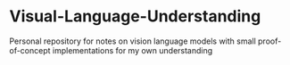 # Visual-Language-Understanding
Personal repository for notes on vision language models with small proof-of-concept implementations for my own understanding 
